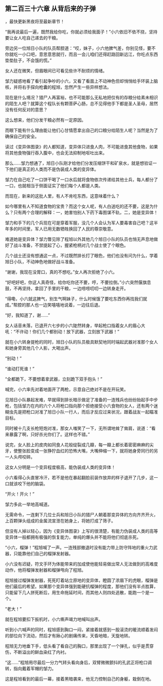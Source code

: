 ## 第二百三十六章 从背后来的子弹
，最快更新黑夜将至最新章节！

“我再说最后一遍，既然我给你吃，你就必须给我面子！”小六依旧不依不挠，坚持要让女人吃自己递去的干粮。

旁边另一位旭日小队的队员帮腔道：“哎，妹子，小六他脾气差，你别见怪，要不你就吃一小口吧，意思意思就行，而且一会儿咱们还得赶路回新远江，你吃点东西垫垫肚子，不会饿的慌。”

女人还在微笑，但眉眼间已可看见些许不耐烦的情绪。

邹力疑惑地看了看引起争吵的小六，又看了看面上不动神色但却悄悄给手环装上脑核，并将右手探向枪囊的程旭，忽然产生一些异样想法。

现在是什么境况？猎尸人再富裕，也不可能那么无私地把仅有的存粮分给素未相识的陌生人吧？就算这个程队长有颗菩萨心肠，总不见得他手下都是圣人圣母，居然没有任何反对的意思？

这么想来，他们分发干粮必然有一定原因。

而眼下能有什么理由能让他们心甘情愿拿出自己的口粮分给陌生人呢？当然是为了确保自己的安全。

读过《变异体图录》的人都知道，变异体只进食人肉，不可能进食其他食物，如果将其他食物强行吞入腹中，也会无法抑制地呕吐出来。

那么……邹力想通了，旭日小队刚才给他们分发压缩饼干和矿泉水，就是想验证一下他们是真正的人类而不是伪装成人类的变异体。

邹力在自己吃了一口饼干喝了一口水后就将食物依次传递给其他士兵，每人都分了一口，也就相当于侧面证实了他们每个人都是人类。

而现在，新来的这批人里，有人不肯吃东西，这意味着什么？

如今哪里有人不知道食物的宝贵？而这个女人呢，有人白送吃的还不要，这是为什么？只有两个合理的解释：一，她害怕别人下药下毒图谋不轨，二，她是变异体！

邹力和手下的几个兵现在可是穿着军服，没几个人会认为军人要毒害自己吧？这半年多的时间里，军人已用无数牺牲换回了人民的尊崇敬意。

难道她是变异体？邹力瞥见除了程旭以外其他几个旭日小队的队员也悄无声息地做好了战斗准备，不禁提起了心，握紧枪柄对几个战士使了个眼色。

几个战士还没有想通这一点，不过既然排长打了眼色，他们也没有问为什么，学着旭日小队，不动神色地做好战斗准备。

“谢谢，我现在没胃口，真的不想吃。”女人再次拒绝了小六。

“好吧好吧，你这人真奇怪，给你吃你还不要，哼，不要拉倒。”小六突然偃旗息鼓，不再坚持，拿回了手里的干粮，一边唠唠叨叨一边转身走开。

“得嘞，小六就这脾气，别生气啊妹子，什么时候饿了要吃东西你再找我们就成。”帮腔的那人也一边笑嘻嘻地说着，一边往后退。

“好，我知道了，谢……”

女人话音未落，已退开六七步的小六陡然转身，举起枪口指着女人的眉心大吼：“不许动！你们几个都别动！放下武器，立刻放下武器！”

就在小六转身提枪的同时，旭日小队的队员极具默契地同时端起武器对准那个女人和她身旁其他几个人影，大喝出声。

“别动！”

“谁动打死谁！”

“全都跪下，不要想着拿武器，立刻跪下双手抱头！”

喊完，小六率先对着地面开了两枪，示意自己绝对不是在开玩笑。

见旭日小队暴起发难，早就得到排长暗示做足了准备的一连残兵也纷纷抬起手中步枪，包括邹力在内的六个人将枪口指向那个拒绝接受小六食物的女人，还有两个迷糊虫先是把枪口对准了旭日小队一行人，而后才反应过来状况，跟着战友一起瞄准目标。

同时被十几支长枪短炮对准，那女人嗤笑了一下，无所谓地耸了耸肩，说道：“看来暴露了啊，只好杀光你们了。这样也不错。”

说完，女人脸上的皮肉如同食人花般绽裂成几瓣，每一瓣上都长着密密麻麻的尖牙，使整张脸变成一张狰狞血红的恐怖大嘴，大嘴伸缩一下，就将她身旁同行的另一人头颅咬碎。

这女人分明是一个变异程度极高，能伪装成人类的变异体！

小六看得心头直冒冷汗，若不是他在暴起翻脸前装作放弃的样子退开了几步，这一口就该咬下他的脑袋。

“开火！开火！”

邹力多此一举地高喊道。

无需命令，一连剩下几位士兵和旭日小队的猎尸人朝着那变异体的方向齐齐开火，上百颗弹头组成的金属流宣泄在她身上，将她打成了筛子。

但没有人掉以轻心，因为《变异体图录》上写的很清楚，有能力伪装成人类的高等变异体一般都拥有极强的恢复能力，单纯的爆头并不能将他们彻底杀死。

“小六，榴弹！”程旭喊了一声。一连残部撤退时没有能力带上防守阵地的重火力武器，只能靠他们自己的榴弹发射器。

小六没有迟疑，符文手环为体能带来的加成使他能轻易做出常人无法做到的高难度动作，他将榴弹发射器和榴弹甩向了程旭。

程旭接过榴弹发射器，死死盯着站立原地的变异体，瞪圆了浓眉下的虎眼，榴弹是他们最后的希望。如果那个变异体强到能硬抗榴弹的程度，那他们没有半点胜算，只能留下几人拼死断后，用生命拖延时间，而其他人则四处逃散，能跑一个是一个。

“老大！”

就在程旭要扣下扳机时，小六嘶声竭力地喊叫出声。

听到小六喊声的同时，程旭感到胸口一闷，紧接着就感到一股滚烫的暖流顺着发闷的部位向下流动，然后才有揪心的剧痛传来，天昏地暗，天旋地转。

程旭无力地垂下手，低头看了看自己的胸口，那里出现了一个弹孔，似乎是贯穿伤，不断溢出的鲜血染红了内衬。

“这……”程旭用尽最后一分力气转头看向身后，双臂微微颤抖的孔武正将枪口调转，指向戴着军帽的邹力。

这是程旭看到的最后一幕，接着黑暗袭来，他无力控制自己的身躯，栽倒在地。

